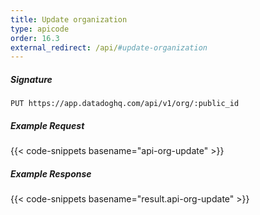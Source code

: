```yaml
---
title: Update organization
type: apicode
order: 16.3
external_redirect: /api/#update-organization
---
```


##### Signature
`PUT https://app.datadoghq.com/api/v1/org/:public_id`
##### Example Request
{{< code-snippets basename="api-org-update" >}}
##### Example Response
{{< code-snippets basename="result.api-org-update" >}}
